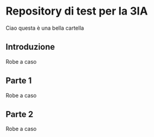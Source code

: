 # Repository di test per la 3IA
Ciao questa è una bella cartella

## Introduzione
Robe a caso

## Parte 1
Robe a caso

## Parte 2
Robe a caso
